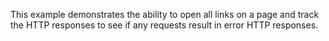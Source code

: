 This example demonstrates the ability to open all links on a page and
track the HTTP responses to see if any requests result in error HTTP
responses.
